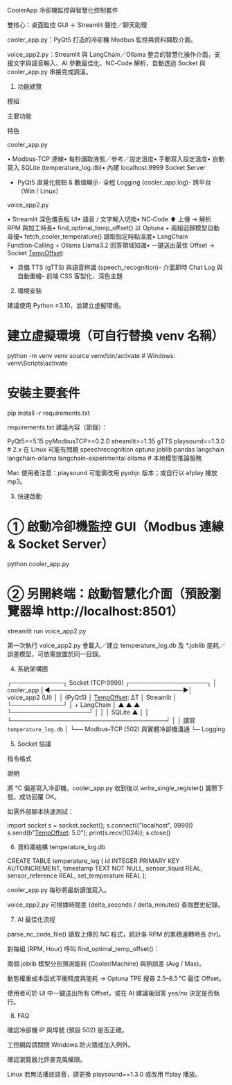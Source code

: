 CoolerApp 冷卻機監控與智慧化控制套件

雙核心：桌面監控 GUI ＋ Streamlit 聲控／聊天助理

cooler_app.py：PyQt5 打造的冷卻機 Modbus 監控與資料擷取介面。

voice_app2.py：Streamlit 與 LangChain／Ollama 整合的智慧化操作介面，支援文字與語音輸入、AI 參數最佳化、NC‑Code 解析，自動透過 Socket 與 cooler_app.py 串接完成調溫。

1. 功能總覽

模組

主要功能

特色

cooler_app.py

• Modbus‑TCP 連線• 每秒讀取液態／參考／設定溫度• 手動寫入設定溫度• 自動寫入 SQLite (temperature_log.db)• 內建 localhost:9999 Socket Server

- PyQt5 直覺化按鈕 & 數值顯示- 全程 Logging (cooler_app.log)- 跨平台（Win / Linux）

voice_app2.py

• Streamlit 深色儀表板 UI• 語音 / 文字輸入切換• NC‑Code ⬆️ 上傳 → 解析 RPM 與加工時長• find_optimal_temp_offset() 以 Optuna + 兩組迴歸模型自動尋優• fetch_cooler_temperature() 讀取指定時點溫度• LangChain Function‑Calling + Ollama Llama3.2 回答領域知識• 一鍵送出最佳 Offset → Socket [TempOffset]:<value>

- 具備 TTS (gTTS) 與語音辨識 (speech_recognition)- 介面即時 Chat Log 與自動重繪- 前端 CSS 客製化、深色主題

2. 環境安裝

建議使用 Python ≥3.10，並建立虛擬環境。

# 建立虛擬環境（可自行替換 venv 名稱）
python -m venv venv
source venv/bin/activate  # Windows: venv\Scripts\activate

# 安裝主要套件
pip install -r requirements.txt

requirements.txt 建議內容（節錄）：

PyQt5>=5.15
pyModbusTCP>=0.2.0
streamlit>=1.35
gTTS
playsound==1.3.0   # 2.x 在 Linux 可能有問題
speechrecognition
optuna
joblib
pandas
langchain
langchain-ollama
langchain-experimental
ollama   # 本地模型推論服務

Mac 使用者注意：playsound 可能需改用 pyobjc 版本；或自行以 afplay 播放 mp3。

3. 快速啟動

# ① 啟動冷卻機監控 GUI（Modbus 連線 & Socket Server）
python cooler_app.py

# ② 另開終端：啟動智慧化介面（預設瀏覽器埠 http://localhost:8501）
streamlit run voice_app2.py

第一次執行 voice_app2.py 會載入／建立 temperature_log.db 及 *.joblib 能耗／誤差模型，可依需放置於同一目錄。

4. 系統架構圖

┌────────────┐        Socket (TCP:9999)        ┌──────────────────┐
│ cooler_app │◀───────────────────────────────▶│ voice_app2 (UI) │
│  (PyQt5)   │        [TempOffset]: ΔT        │  Streamlit      │
└────────────┘                                  │  + LangChain    │
     ▲  ▲  ▲                                     └──────────────────┘
     │  │  │              SQLite                ▲
     │  │  └────────────────────────────────────┘
     │  │                                    讀寫 `temperature_log.db`
     │  └── Modbus‑TCP  (502) 與實體冷卻機溝通
     └─ Logging

5. Socket 協議

指令格式

說明

[TempOffset]: <float>

將 <float> °C 偏差寫入冷卻機。cooler_app.py 收到後以 write_single_register() 實際下發。成功回覆 OK。

如需外部腳本快速測試：

import socket
s = socket.socket(); s.connect(("localhost", 9999))
s.send(b"[TempOffset]: 5.0"); print(s.recv(1024)); s.close()

6. 資料庫結構 temperature_log.db

CREATE TABLE temperature_log (
    id              INTEGER PRIMARY KEY AUTOINCREMENT,
    timestamp       TEXT NOT NULL,
    sensor_liquid   REAL,
    sensor_reference REAL,
    set_temperature REAL
);

cooler_app.py 每秒將最新讀值寫入。

voice_app2.py 可根據時間差 (delta_seconds / delta_minutes) 查詢歷史紀錄。

7. AI 最佳化流程

parse_nc_code_file() 讀取上傳的 NC 程式，統計各 RPM 的累積運轉時長 (hr)。

對每組 (RPM, Hour) 呼叫 find_optimal_temp_offset()：

兩個 joblib 模型分別預測能耗 (Cooler/Machine) 與熱誤差 (Avg / Max)。

動態權重成本函式平衡精度與能耗 → Optuna TPE 搜尋 2.5–8.5 °C 最佳 Offset。

使用者可於 UI 中一鍵送出所有 Offset，或在 AI 建議後回答 yes/no 決定是否執行。

8. FAQ

確認冷卻機 IP 與埠號 (預設 502) 是否正確。

工控網段請關閉 Windows 防火牆或加入例外。

確認瀏覽器允許麥克風權限。

Linux 若無法播放語音，請更換 playsound==1.3.0 或改用 ffplay 播放。
